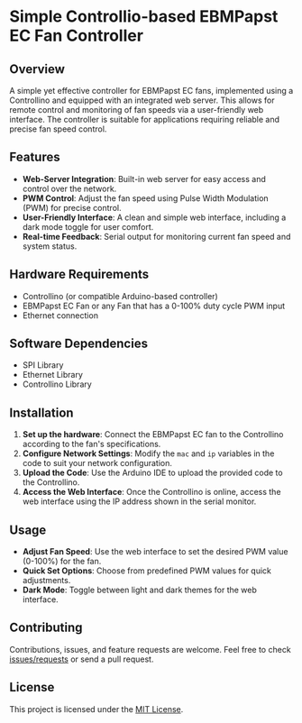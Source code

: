 # Simple Controllio-based EBMPapst EC Fan Controller

## Overview

A simple yet effective controller for EBMPapst EC fans, implemented using a Controllino and equipped with an integrated web server. 
This allows for remote control and monitoring of fan speeds via a user-friendly web interface. 
The controller is suitable for applications requiring reliable and precise fan speed control.

## Features

- **Web-Server Integration**: Built-in web server for easy access and control over the network.
- **PWM Control**: Adjust the fan speed using Pulse Width Modulation (PWM) for precise control.
- **User-Friendly Interface**: A clean and simple web interface, including a dark mode toggle for user comfort.
- **Real-time Feedback**: Serial output for monitoring current fan speed and system status.

## Hardware Requirements

- Controllino (or compatible Arduino-based controller)
- EBMPapst EC Fan or any Fan that has a 0-100% duty cycle PWM input
- Ethernet connection

## Software Dependencies

- SPI Library
- Ethernet Library
- Controllino Library

## Installation

1. **Set up the hardware**: Connect the EBMPapst EC fan to the Controllino according to the fan's specifications.
2. **Configure Network Settings**: Modify the `mac` and `ip` variables in the code to suit your network configuration.
3. **Upload the Code**: Use the Arduino IDE to upload the provided code to the Controllino.
4. **Access the Web Interface**: Once the Controllino is online, access the web interface using the IP address shown in the serial monitor.

## Usage

- **Adjust Fan Speed**: Use the web interface to set the desired PWM value (0-100%) for the fan.
- **Quick Set Options**: Choose from predefined PWM values for quick adjustments.
- **Dark Mode**: Toggle between light and dark themes for the web interface.

## Contributing

Contributions, issues, and feature requests are welcome. Feel free to check [issues/requests](#) or send a pull request.

## License

This project is licensed under the [MIT License](LICENSE).
